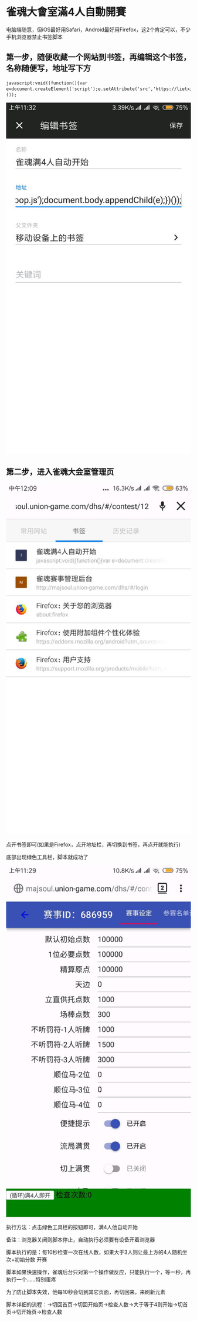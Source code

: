 # 雀魂大會室滿4人自動開賽

电脑端随意，但iOS最好用Safari，Android最好用Firefox，这2个肯定可以，不少手机浏览器禁止书签脚本

## 第一步，随便收藏一个网站到书签，再编辑这个书签，名称随便写，地址写下方

    javascript:void((function(){var e=document.createElement('script');e.setAttribute('src','https://lietxia.github.io/res/loop.js');document.body.appendChild(e);})());

![](res/p1.jpg)

## 第二步，进入雀魂大会室管理页

![](res/p2.jpg)

点开书签即可(如果是Firefox，点开地址栏，再切换到书签，再点开就能执行)

底部出现绿色工具栏，脚本就成功了

![](res/p3.jpg)

执行方法：点击绿色工具栏的按钮即可，满4人他自动开始

备注：浏览器关闭则脚本停止，自动执行必须要有设备开着浏览器  

脚本执行的是：每10秒检查一次在线人数，如果大于3人则让最上方的4人随机坐次+初始分数 开赛

脚本如果快速操作，雀魂后台只对第一个操作做反应，只能执行一个，等一秒，再执行一个……特别蛋疼  

为了防止脚本失效，他每10秒会切到其它页面，再切回来，来刷新元素

脚本详细的流程：→切回首页→切回开始页→检查人数→大于等于4则开始→切首页→切开始页→检查人数

